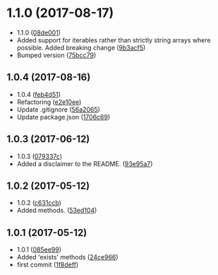 <a name="1.1.0"></a>
# 1.1.0 (2017-08-17)

* 1.1.0 ([08de001](https://github.com/wessberg/fileloader/commit/08de001))
* Added support for iterables rather than strictly string arrays where possible. Added breaking change ([9b3acf5](https://github.com/wessberg/fileloader/commit/9b3acf5))
* Bumped version ([75bcc79](https://github.com/wessberg/fileloader/commit/75bcc79))



<a name="1.0.4"></a>
## 1.0.4 (2017-08-16)

* 1.0.4 ([feb4d51](https://github.com/wessberg/fileloader/commit/feb4d51))
* Refactoring ([e2e10ee](https://github.com/wessberg/fileloader/commit/e2e10ee))
* Update .gitignore ([56a2065](https://github.com/wessberg/fileloader/commit/56a2065))
* Update package.json ([1706c69](https://github.com/wessberg/fileloader/commit/1706c69))



<a name="1.0.3"></a>
## 1.0.3 (2017-06-12)

* 1.0.3 ([079337c](https://github.com/wessberg/fileloader/commit/079337c))
* Added a disclaimer to the README. ([93e95a7](https://github.com/wessberg/fileloader/commit/93e95a7))



<a name="1.0.2"></a>
## 1.0.2 (2017-05-12)

* 1.0.2 ([c631ccb](https://github.com/wessberg/fileloader/commit/c631ccb))
* Added  methods. ([53ed104](https://github.com/wessberg/fileloader/commit/53ed104))



<a name="1.0.1"></a>
## 1.0.1 (2017-05-12)

* 1.0.1 ([085ee99](https://github.com/wessberg/fileloader/commit/085ee99))
* Added 'exists' methods ([24ce966](https://github.com/wessberg/fileloader/commit/24ce966))
* first commit ([1f8deff](https://github.com/wessberg/fileloader/commit/1f8deff))



